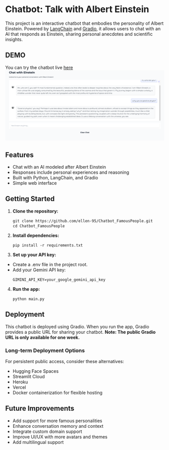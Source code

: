 # Chatbot: Talk with Albert Einstein

This project is an interactive chatbot that embodies the personality of Albert Einstein. Powered by [LangChain](https://python.langchain.com/) and [Gradio](https://www.gradio.app/), it allows users to chat with an AI that responds as Einstein, sharing personal anecdotes and scientific insights.

## DEMO
You can try the chatbot live [here](https://988a6b35d3adeba4fe.gradio.live)
![demo picture](img.png)
## Features

- Chat with an AI modeled after Albert Einstein
- Responses include personal experiences and reasoning
- Built with Python, LangChain, and Gradio
- Simple web interface

## Getting Started

1. **Clone the repository:**
   ```
   git clone https://github.com/ellen-95/Chatbot_FamousPeople.git
   cd Chatbot_FamousPeople
   ```
2. **Install dependencies:**
   ```
   pip install -r requirements.txt
   ```
3. **Set up your API key:**
  - Create a .env file in the project root.
  - Add your Gemini API key:
    ```
    GIMINI_API_KEY=your_google_gemini_api_key
    ```
4. **Run the app:**
   ```
   python main.py
   ```
## Deployment
This chatbot is deployed using Gradio. When you run the app, Gradio provides a public URL for sharing your chatbot.
**Note: The public Gradio URL is only available for one week.**

### Long-term Deployment Options
For persistent public access, consider these alternatives:
- Hugging Face Spaces
- Streamlit Cloud
- Heroku
- Vercel
- Docker containerization for flexible hosting

## Future Improvements
- Add support for more famous personalities
- Enhance conversation memory and context
- Integrate custom domain support
- Improve UI/UX with more avatars and themes
- Add multilingual support

